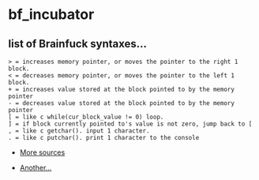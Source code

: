 # bf_incubator

## list of Brainfuck syntaxes...

```bf
> = increases memory pointer, or moves the pointer to the right 1 block.
< = decreases memory pointer, or moves the pointer to the left 1 block.
+ = increases value stored at the block pointed to by the memory pointer
- = decreases value stored at the block pointed to by the memory pointer
[ = like c while(cur_block_value != 0) loop.
] = if block currently pointed to's value is not zero, jump back to [
, = like c getchar(). input 1 character.
. = like c putchar(). print 1 character to the console
```

- [More sources](https://gist.github.com/roachhd/dce54bec8ba55fb17d3a)

- [Another...](https://en.wikipedia.org/wiki/Brainfuck)